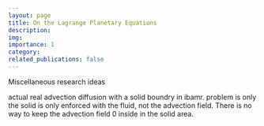 ```yaml
---
layout: page
title: On the Lagrange Planetary Equations
description:
img:
importance: 1
category:
related_publications: false
---
```


Miscellaneous research ideas

actual real advection diffusion with a solid boundry in ibamr. 
problem is only the solid is only enforced with the fluid, not the advection field. There is no way to keep the advection field 0 inside in the solid area.
